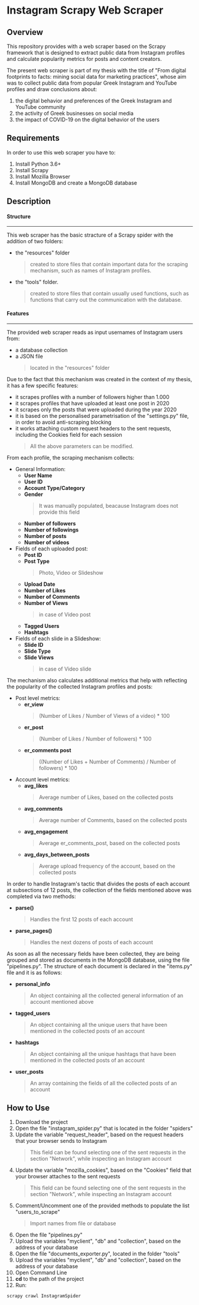 Instagram Scrapy Web Scraper
============================

Overview
---------
This repository provides with a web scraper based on the Scrapy framework that is designed to extract public data from Instagram profiles and calculate popularity metrics for posts and content creators. 

The present web scraper is part of my thesis with the title of "From digital footprints to facts: mining social data for marketing practices", whose aim was to collect public data from popular Greek Instagram and YouTube profiles and draw conclusions about:
1. the digital behavior and preferences of the Greek Instagram and YouTube community
2. the activity of Greek businesses on social media
3. the impact of COVID-19 on the digital behavior of the users

Requirements
------------
In order to use this web scraper you have to:
1. Install Python 3.6+
2. Install Scrapy
3. Install Mozilla Browser
4. Install MongoDB and create a MongoDB database

Description
---------------------------

#### Structure
---------------------------

This web scraper has the basic stracture of a Scrapy spider with the addition of two folders: 
* the "resources" folder 
    >created to store files that contain important data for the scraping mechanism, such as names of Instagram profiles.
* the "tools" folder.
    >created to store files that contain usually used functions, such as functions that carry out the communication with the database.

####  Features
-----------------------------

The provided web scraper reads as input usernames of Instagram users from:
* a database collection
* a JSON file 
    >located in the "resources" folder


Due to the fact that this mechanism was created in the context of my thesis, it has a few specific features:
* it scrapes profiles with a number of followers higher than 1.000 
* it scrapes profiles that have uploaded at least one post in 2020
* it scrapes only the posts that were uploaded during the year 2020
* it is based on the personalised parametrisation of the "settings.py" file, in order to avoid anti-scraping blocking 
* it works attaching custom request headers to the sent requests, including the Cookies field for each session
    >All the above parameters can be modified.


From each profile, the scraping mechanism collects:
* General Information:
    * **User Name**
    * **User ID**
    * **Account Type/Category**
    * **Gender**
        >It was manually populated, beacause Instagram does not provide this field
    * **Number of followers**
    * **Number of followings**
    * **Number of posts**
    * **Number of videos**
* Fields of each uploaded post:
    * **Post ID**
    * **Post Type** 
        >Photo, Video or Slideshow
    * **Upload Date**
    * **Number of Likes**
    * **Number of Comments**
    * **Number of Views**
        >in case of Video post
    * **Tagged Users**
    * **Hashtags**
* Fields of each slide in a Slideshow:
    * **Slide ID**
    * **Slide Type**
    * **Slide Views**
        >in case of Video slide


The mechanism also calculates additional metrics that help with reflecting the popularity of the collected Instagram profiles and posts:
* Post level metrics:
    * **er_view**
        >(Number of Likes / Number of Views of a video) * 100
    * **er_post**
        >(Number of Likes / Number of followers) * 100
    * **er_comments post**
        >((Number of Likes + Number of Comments) / Number of followers) * 100
* Account level metrics:
    * **avg_likes**
        >Average number of Likes, based on the collected posts
    * **avg_comments**
        >Average number of Comments, based on the collected posts
    * **avg_engagement**
        >Average er_comments_post, based on the collected posts
    * **avg_days_between_posts**
        >Average upload frequency of the account, based on the collected posts


In order to handle Instagram's tactic that divides the posts of each account at subsections of 12 posts, the collection of the fields mentioned above was completed via two methods:
* **parse()**
    >Handles the first 12 posts of each account
* **parse_pages()**
    >Handles the next dozens of posts of each account


As soon as all the necessary fields have been collected, they are being grouped and stored as documents in the MongoDB database, using the file "pipelines.py". The structure of each document is declared in the "items.py" file and it is as follows:
* **personal_info**
    >An object containing all the collected general information of an account mentioned above
* **tagged_users**
    >An object containing all the unique users that have been mentioned in the collected posts of an account
* **hashtags**
    >An object containing all the unique hashtags that have been mentioned in the collected posts of an account
* **user_posts**
    >An array containing the fields of all the collected posts of an account 

How to Use
---------------------------
1. Download the project
2. Open the file "instagram_spider.py" that is located in the folder "spiders"
3. Update the variable "request_header", based on the request headers that your browser sends to Instagram
    >This field can be found selecting one of the sent requests in the section "Network", while inspecting an Instagram account
4. Update the variable "mozilla_cookies", based on the "Cookies" field that your browser attaches to the sent requests
    >This field can be found selecting one of the sent requests in the section "Network", while inspecting an Instagram account
5. Comment/Uncomment one of the provided methods to populate the list "users_to_scrape"
    >Import names from file or database
6. Open the file "pipelines.py"
7. Upload the variables "myclient", "db" and "collection", based on the address of your database
8. Open the file "documents_exporter.py", located in the folder "tools"
9. Upload the variables "myclient", "db" and "collection", based on the address of your database
10. Open Command Line
11. **cd** to the path of the project
12. Run:
```
scrapy crawl InstagramSpider
```
